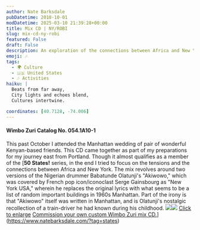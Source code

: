 ```yaml
---
author: Nate Barksdale
pubDatetime: 2010-10-01
modDatetime: 2025-03-10 21:39:28+00:00
title: Mix CD | NY/ROBI
slug: mix-cd-ny-robi
featured: False
draft: False
description: An exploration of the connections between Africa and New York through music, including a unique take on Babatunde Olatunji's "Akiwowo."
emoji: 🎶
tags:
  - 🌍 Culture
  - 🇺🇸 United States
  - 🎶 Activities
haiku: |
  Beats from far away,  
  City lights and echoes blend,  
  Cultures intertwine.

coordinates: [40.7128, -74.006]
---
```


#### Wimbo Zuri Catalog No. 054.1A10-1

This past October I attended the Manhattan wedding of pair of wonderful Kenyan-based friends. This CD came together as part of my preparations for my journey east from Portland. Though it almost qualifies as a member of the [**50 States!** series, in the end I tried to focus on the tensions and the connections between Africa and New York. The mix revolves around two versions of the Nigerian drummer Babatunde Olatunji's "Akiwowo," which was covered by French pop icon/iconoclast Serge Gainsbourg as "New York USA," wherein he replaces the original lyrics with what seems to be a list of random important buildings in 1960s Manhattan. Part of the irony is that "Akiwowo" itself was written in Manhattan, and is Olatunji's nostalgic recollection of a train-driver he had known during his childhood. [![](@assets/images/NY_260.jpg)](@assets/images/NY_530.jpg)[![](@assets/images/NY2_260.jpg)](@assets/images/NY2_530.jpg) [Click to enlarge](@assets/images/NY_530.jpg) [Commission your own custom Wimbo Zuri mix CD.](https://www.natebarksdale.com/?p=342)](https://www.natebarksdale.com/?tag=states)
